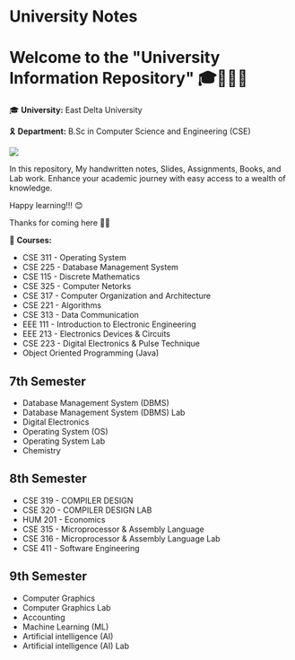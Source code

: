 # University Notes
# Welcome to the "University Information Repository" 🎓🙋🏻‍♂️

🎓 **University:** East Delta University

🎗️ **Department:** B.Sc in Computer Science and Engineering (CSE)

![]([https://yourdomain.com](https://github.com/Praneshchow/University-Notes)/badge/praneshchow/University-Notes)

In this repository, My handwritten notes, Slides, Assignments, Books, and Lab work. Enhance your academic journey with easy access to a wealth of knowledge.

Happy learning!!! 😊

Thanks for coming here 💚🤍


🧠 **Courses:** 

* CSE 311 - Operating System
* CSE 225 - Database Management System
* CSE 115 - Discrete Mathematics
* CSE 325 - Computer Netorks
* CSE 317 - Computer Organization and Architecture
* CSE 221 - Algorithms
* CSE 313 - Data Communication
* EEE 111 - Introduction to Electronic Engineering
* EEE 213 - Electronics Devices & Circuits
* CSE 223 - Digital Electronics & Pulse Technique 
* Object Oriented Programming (Java)


## 7th Semester

* Database Management System (DBMS) 
* Database Management System (DBMS) Lab
* Digital Electronics
* Operating System (OS)
* Operating System Lab
* Chemistry

## 8th Semester

* CSE 319 - COMPILER DESIGN  
* CSE 320 - COMPILER DESIGN LAB
* HUM 201 - Economics 
* CSE 315 - Microprocessor & Assembly Language
* CSE 316 - Microprocessor & Assembly Language Lab 
* CSE 411 - Software Engineering

## 9th Semester

* Computer Graphics
* Computer Graphics Lab
* Accounting
* Machine Learning (ML)
* Artificial intelligence (AI)
* Artificial intelligence (AI) Lab
